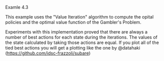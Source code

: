 Examle 4.3

This example uses the "Value Iteration" algorithm to compute the opital policies and the optimal value function of the Gambler's Problem.

Experiments with this implementation proved that there are always a number of best actions for each state during the iterations. The values of the state calculated by taking those actions are equal. If you plot all of the tied best actions you will get a plotting like the one by @datahaki (https://github.com/idsc-frazzoli/subare)

